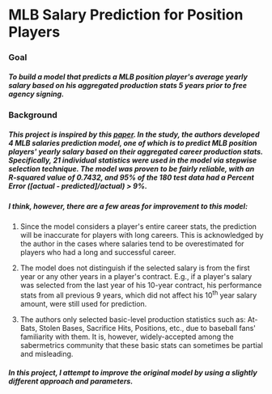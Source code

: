# __MLB Salary Prediction for Position Players__

### __Goal__

##### To build a model that predicts a MLB position player's average yearly salary based on his aggregated production stats 5 years prior to free agency signing.

### __Background__

##### This project is inspired by this [paper](http://article.sapub.org/10.5923.j.sports.20150502.02.html). In the study, the authors developed 4 MLB salaries prediction model, one of which is to predict MLB position players' yearly salary based on their aggregated career production stats. Specifically, 21 individual statistics were used in the model via stepwise selection technique. The model was proven to be fairly reliable, with an R-squared value of 0.7432, and 95% of the 180 test data had a Percent Error ([actual - predicted]/actual) > 9%.

##### I think, however, there are a few areas for improvement to this model:

1. Since the model considers a player's entire career stats, the prediction will be inaccurate for players with long careers. This is acknowledged by the author in the cases where salaries tend to be overestimated for players who had a long and successful career.

2. The model does not distinguish if the selected salary  is from the first year or any other years in a player's contract. E.g., if a player's salary was selected from the last year of his 10-year contract, his performance stats from all previous 9 years, which did not affect his 10<sup>th</sup> year salary amount, were still used for prediction.

3. The authors only selected basic-level production statistics such as: At-Bats, Stolen Bases, Sacrifice Hits, Positions, etc., due to baseball fans' familiarity with them. It is, however, widely-accepted among the sabermetrics community that these basic stats can sometimes be partial and misleading.

##### In this project, I attempt to improve the original model by using a slightly different approach and parameters.
